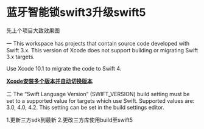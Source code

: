 # 蓝牙智能锁swift3升级swift5

先上个项目大致效果图

[](https://github.com/qpc2015/lock/blob/master/scrrenshot/01.png)

[](https://github.com/qpc2015/lock/blob/master/scrrenshot/02.png)

一  This workspace has projects that contain source code developed with Swift 3.x. This version of Xcode does not support building or migrating Swift 3.x targets.

Use Xcode 10.1 to migrate the code to Swift 4.

**[Xcode安装多个版本并自动切换版本](https://www.cnblogs.com/zndxall/p/12463744.html)**

二 The “Swift Language Version” (SWIFT_VERSION) build setting must be set to a supported value for targets which use Swift. Supported values are: 3.0, 4.0, 4.2. This setting can be set in the build settings editor.

1.更新三方sdk到最新
2.更改三方库使用build至swift5